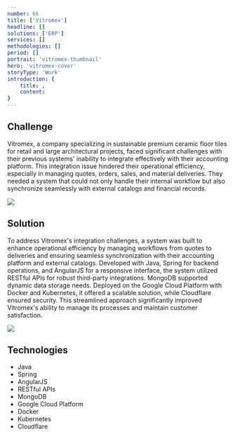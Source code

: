 ```yaml
---
number: 66
title: ['Vitromex']
headline: []
solutions: ['ERP']
services: []
methodologies: []
period: []
portrait: 'vitromex-thumbnail'
hero: 'vitromex-cover'
storyType: 'Work'
introduction: {
    title: ,
    content: 
}
---
```


## Challenge

Vitromex, a company specializing in sustainable premium ceramic floor tiles for retail and large architectural projects, faced significant challenges with their previous systems' inability to integrate effectively with their accounting platform. This integration issue hindered their operational efficiency, especially in managing quotes, orders, sales, and material deliveries. They needed a system that could not only handle their internal workflow but also synchronize seamlessly with external catalogs and financial records.

![](/work/vitromex-figure-01.jpg)

## Solution

To address Vitromex's integration challenges, a system was built to enhance operational efficiency by managing workflows from quotes to deliveries and ensuring seamless synchronization with their accounting platform and external catalogs. Developed with Java, Spring for backend operations, and AngularJS for a responsive interface, the system utilized RESTful APIs for robust third-party integrations. MongoDB supported dynamic data storage needs. Deployed on the Google Cloud Platform with Docker and Kubernetes, it offered a scalable solution, while Cloudflare ensured security. This streamlined approach significantly improved Vitromex's ability to manage its processes and maintain customer satisfaction.

![](/work/vitromex-figure-02.jpg)

## Technologies

* Java
* Spring
* AngularJS
* RESTful APIs
* MongoDB
* Google Cloud Platform
* Docker
* Kubernetes
* Cloudflare